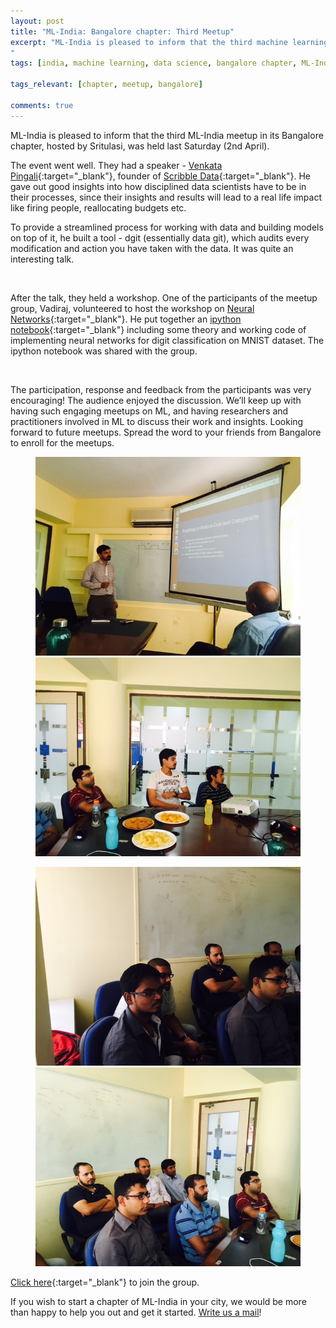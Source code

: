 ```yaml
---
layout: post
title: "ML-India: Bangalore chapter: Third Meetup"
excerpt: "ML-India is pleased to inform that the third machine learning meetup in its Bangalore chapter was held last Saturday (30th April). The meetup involved discussion on the significance of the role of a data scientist and as well as a workshop on Neural Networks.
"
tags: [india, machine learning, data science, bangalore chapter, ML-India, meetup]

tags_relevant: [chapter, meetup, bangalore]

comments: true
---
```


ML-India is pleased to inform that the third ML-India meetup in its Bangalore chapter, hosted by Sritulasi, was held last Saturday (2nd April).

The event went well. They had a speaker - [Venkata Pingali](https://in.linkedin.com/in/pingali){:target="_blank"}, founder of [Scribble Data](http://www.scribbledata.io/){:target="_blank"}. He gave out good insights into how disciplined data scientists have to be in their processes, since their
insights and results will lead to a real life impact like firing people, reallocating budgets etc. 

To provide a streamlined process for working with data and building models on top of it, he built a tool - dgit (essentially data git), which audits every modification and action you have taken with the data. It was quite an interesting talk.

 

After the talk, they held a workshop. One of the participants of the meetup group, Vadiraj, volunteered to host the workshop on [Neural Networks](https://en.wikipedia.org/wiki/Artificial_neural_network){:target="_blank"}.
He put together an [ipython notebook](https://github.com/Vakuma/neural_network_workshop){:target="_blank"} including some theory and working code of implementing neural
networks for digit classification on MNIST dataset. The ipython notebook was shared with the group. 

 

The participation, response and feedback from the participants was very encouraging! The audience enjoyed the discussion. We’ll keep up with having such engaging meetups on ML, and having researchers and practitioners involved in ML to discuss their work and insights. Looking forward to future meetups. Spread
the word to your friends from Bangalore to enroll for the meetups.


<figure class="half">
    <a href="/images/FullSizeRender (3).jpg"><img src="/images/FullSizeRender (3).jpg"></a>
    <a href="/images/FullSizeRender (2).jpg"><img src="/images/FullSizeRender (2).jpg"></a>
    <figcaption></figcaption>
</figure>

<figure class="half">
    <a href="/images/FullSizeRender.jpg"><img src="/images/FullSizeRender.jpg"></a>
    <a href="/images/FullSizeRender (1).jpg"><img src="/images/FullSizeRender (1).jpg"></a>
    <figcaption></figcaption>
</figure>


[Click here](http://www.meetup.com/Machine-Learning-India-Bangalore/){:target="_blank"} to join the group.

If you wish to start a chapter of ML-India in your city, we would be more than happy to help you out and get it started. <a href="mailto:varun@aspiringminds.com" target="_top">Write us a mail</a>!
